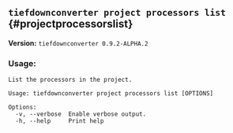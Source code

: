 ## `tiefdownconverter project processors list` {#projectprocessorslist}

**Version:** `tiefdownconverter 0.9.2-ALPHA.2`

### Usage:
```
List the processors in the project.

Usage: tiefdownconverter project processors list [OPTIONS]

Options:
  -v, --verbose  Enable verbose output.
  -h, --help     Print help
```

